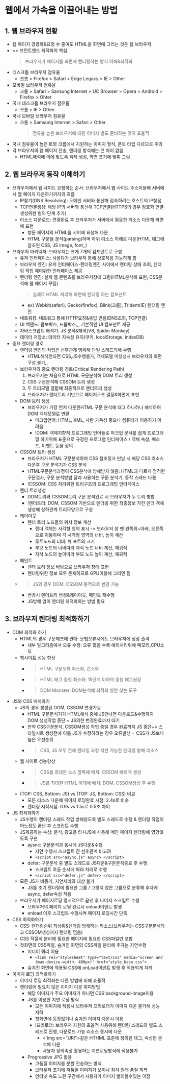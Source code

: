 # 웹에서 가속을 이끌어내는 방법

## 1. 웹 브라우저 현황

- 웹 페이지 경량화&요청 수 줄여도 HTML을 화면에 그리는 것은 웹 브라우저
- => 프런트엔드 최적화의 핵심
  > 브라우저가 페이지를 화면에 렌더링하는 방식 이해&최적화
- 데스크톱 브라우저 점유율
  - 크롬 > Firefox > Safari > Edge Legacy > IE > Other
- 모바일 브라우저 점유율
  - 크롬 > Safari > Sansung Internet > UC Browser > Opera > Android > Firefox > Ohter
- 국내 데스크톱 브라우저 점유율
  - 크롬 > IE > Other
- 국내 모바일 브라우저 점유율
  - 크롬 > Samsung Internet > Safari > Other
    > 점유율 높은 브라우저에 대한 이미지 별도 준비하는 것이 효율적
- 국내 점유율이 높은 IE와 크롬에서 지원하는 이미지 형식, 폰트 타입 다르므로 주의
- 각 브라우저의 웹 페이지 전송, 렌더링 방식에는 큰 차이 없음
  - HTML해석해 이에 맞도록 객체 생성, 화면 크기에 맞춰 그림

## 2. 웹 브라우저 동작 이해하기

- 브라우저에서 웹 사이트 요청하는 순서: 브라우저에서 웹 사이트 주소이용해 서버에서 웹 페이지 다운하기까지의 흐름
  - IP찾기(DNS Resolving): 도메인 서버와 통신해 접속하려는 호스트의 IP찾음
  - TCP연결생성: 해당 IP의 서버와 통신해 TCP연결(HTTPS의 경우 암호화 연결생성위한 협의 단계 추가)
  - 리소스 다운로드: 연결완료 후 브라우저가 서버에서 필요한 리소스 다운해 화면에 표현
    - 방문 페이지의 HTML을 서버에 요청해 다운
    - HTML 구문을 분석(parsing)하며 하위 리소스 차례로 다운(HTML 태그에 참조된 CSS, JS image, font,,)
- 브라우저 아키텍처: 브라우저는 크게 7개의 컴포넌트로 구성
  - 유저 인터페이스: 사용다가 브라우저 통해 상호작용 가능하게 함
  - 브라우저 엔진: 유저 인터페이스-렌더링엔진 사이에서 렌더링 상태 조회, 렌더링 작업 제어위한 인터페이스 제공
  - 렌더링 엔진: 실제 웹 콘텐츠를 브라우저창에 그림(HTML분석해 표현, CSS분석해 웹 페이지 꾸밈)
    > 실제로 HTML 처리해 화면에 렌더링 하는 컴포넌트
    - ex) Webkit(safari), Gecko(firefox), Blink(크롬), Trident(IE) 렌더링 엔진
  - 네트워킹: 네트워크 통해 HTTP요청&응답 받음(DNS조회, TCP연결)
  - UI 백엔드: 콤보박스, 드롭박스,,, 기본적인 UI 컴포넌트 제공
  - 자바스크립트 해석기: JS 분석&해석(V8, Spider Monkey)
  - 데이터 저장소: 데이터 지속성 유지(쿠키, localStorage, indexDB)
- 중요 렌더링 경로
  - 렌더링 엔진의 작업은 선후관계 명확해 단일 스레드의해 수행
    - HTML해석안되면 CSS,JS수행불가, 객체모델 미생성시 브라우저의 화면구성 불가,,
  - 브라우저의 중요 렌더링 경로(Critical Rendering Path)
    1. 브라우저는 처음으로 HTML 구문분석해 DOM 트리 생성
    2. CSS 구문분석해 CSSOM 트리 생성
    3. 두 트리모델 결합해 최종적으로 렌더트리 생성
    4. 브라우저가 렌더트리 기반으로 페이지구조 결정&화면에 표현
  - DOM 트리 생성
    - 브라우저가 가장 먼저 다운한HTML 구문 분석해 태그 하나하나 해석하여 DOM 객체모델로 변환
      - 마크업언어: HTML, XML, 사람 가독성 좋으나 컴퓨터가 이용하기 어려움
      - !DOM: 객체지향적 프로그래밍 언어들로 마크업 문서를 쉽게 프로그래밍 하기위해 표준으로 규정한 프로그램 인터페이스 / 객체 속성, 메소드, 이벤트 등을 정의
  - CSSOM 트리 생성
    - 브라우저가 HTML 구문분석하며 CSS 참조링크 만날 시 해당 CSS 리소스 다운후 구문 분석기가 CSS 분석
    - HTML구문분석과정이 CSS분석에 방해받지 않음: HTML과 다르게 엄격한 구문검사, 구문 분석방법 달라 사용하는 구문 분석기, 동작 스레드 다름
    - !CSSOM: CSS 처리위한 트리구조의 프로그래밍 인터페이스
  - 렌더 트리생성
    - DOM트리와 CSSOM트리 구문 분석완료 시 브라우저가 두 트리 병합
    - !렌더트리: DOM, CSSOM 기반으로 렌더링 위한 최종정보 가진 렌더 객체 생성해 상하관계 트리모양으로 구성
  - 레이아웃
    - 렌더 트리 노드들의 위치 정보 계산
      - 렌더 객체는 사각형 영역 표시 -> 브라우저 창 맨 왼쪽위~아래, 오른쪽으로 이동하며 각 사각형 영역의 너비, 높이 계산
      - 루트노드의 너비: 뷰 포트의 크기
      - 부모 노드의 너비따라 자식 노드 너비 계산, 재귀적
      - 자식 노드의 높이따라 부모 노드 높이 계산, 재귀적
  - 페인트
    - 렌더 트리 정보 바탕으로 브라우저 창에 표현
    - 렌더링위한 정보 모두 존재하므로 GPU이용해 그리면 됨
  - > JS의 경우 DOM, CSSOM 동적으로 변경 가능
    - 변경시 렌더트리 변경&레이아웃, 페인트 재수행
    - JS방해 없이 렌더링 최적화하는 방법 필요

## 3. 브라우저 렌더링 최적화하기

- DOM 최적화 하기
  - HTML의 경우 구문체크에 관대: 문법오류시에도 브라우저에 정상 출력
    - 내부 알고리즘에서 오류 수정: 오류 많을 수록 예외처리위해 메모리,CPU소모
  - 웹사이트 성능 향상
    - > HTML 구문오류 최소화, 간소화
    - > HTML 태그 중첩 최소화: 15단계 이하의 중첩 태그권장
    - > DOM Monster: DOM분석해 최적화 방안 찾는 도구
- JS와 CSS 배치하기
  - JS의 경우 생성된 DOM, CSSOM 변경가능
    - HTML 구문분석기가 HTML해석 중에 JS만나면 다운로드&수행까지 DOM 생성작업 중단 = JS의한 변경완료까지 대기
    - 만약 CSS구문분석, CSSOM생성 작업 중일 경우 완료까지 JS 중단~> 스타일시트 생성전에 이를 JS가 수정하려는 경우 오류발생 = CSS가 JS보다 높은 우선순위
    - > CSS, JS 모두 전체 렌더링 과정 지연 가능한 렌더링 방해 리소스
  - 웹 사이트 성능향상
    - > CSS를 최대한 소스 앞쪽에 배치: CSSOM 빠르게 생성
    - > JS를 최대한 HTML 아래에 배치: DOM, CSSOM생성 후 수행
  - (TOP: CSS, Bottom: JS) vs (TOP: JS, Bottom: CSS) 비교
    - 모든 리소스 다운해 페이지 로딩완료 시점: 2.4s로 비슷
    - 렌더링 시작시점: 0.9s vs 1.5s로 0.5초 차이
- JS 최적화하기
  - JS수행이 렌더링 스레드 작업 방해않도록 별도 스레드로 수행 & 렌더링 작업이 어느정도 끝난 후 스크립트 수행
  - JS제공하는 속성: 분석, 광고용 타사JS에 사용해 메인 페이지 렌더링에 영향않도록 구현
    - aysnc: 구문분석과 동시에 JS다운&수행
      - 지연 수행시 스크립트 간 선후관계 비고려
      - `<script src="async.js" async> </script>`
    - defer: 구문분석 중 별도 스레드로 JS다운&구문분석종료 후 수행
      - 스크립트 호출 순서에 따라 차례로 수행
      - `<script src="defer.js" defer> </script>`
  - 모든 JS가 비동기, 지연처리의 대상 불가
    - JS를 초기 렌더링에 필요한 그룹 / 그렇지 않은 그룹으로 분류해 후자에 async, defer속성 적용
  - 브라우저가 페이지로딩 명시적으로 끝낸 후 나머지 스크립트 수행
    - 브라우저의 페이지 로딩 완료시 onload이벤트 발생
    - onload 이후 스크립트 수행시켜 페이지 로딩시간 단축
- CSS 최적화하기
  - CSS: 렌더링순위 최상위&렌더링 방해하는 리소스(브라우저는 CSS구문분석되고 CSSOM생성까지 렌더링 멈춤)
  - CSS 적절히 분리해 필요한 페이지에 필요한 CSS파일만 포함
  - 첫화면의 CSS파일, 숨겨진 화면의 CSS파일 분리해 후자는 지연수행
    - 미디어 쿼리 이용
      - `<link rel="stylesheet" type="text/css" media="screen and (max-device-width: 480px)" href="style_base.css">`
    - 숨겨진 화면에 적용될 CSS에 onLoad이벤트 발생 후 적용되게 처리
- 이미지 로딩 최적화하기
  - 이미지 로딩 최적화는 다른 방법에 비해 효율적
  - 렌더링에 필요치 않은 이미지 다운 회피방법
    - 해당 이미지가 주요 이미지가 아니면 CSS background-image이용
    - JS를 이용한 지연 로딩 방식
      - 모든 이미지에 적용시 브라우저 프리로더가 이미지 다운 불가해 성능 저하
      - 첫화면에 등장않거나 숨겨진 이미지 다운시 이용
      - !프리로더: 브라우저 자원의 효율적 사용위해 렌더링 스레드와 별도 스레드로 진행, 다운로드 가능 리소스 동시에 다운
        - <`img src="URI">같은 HTHML 표준에 정의된 태그, 속성만 분석해 다운
        - 사용자 정의속성 활용하는 지연로딩방식에 적용불가
    - Progressive JPG 활용
      - 고품질 이미지를 분할 전송하는 방식
      - 브라우저 초기에 저품질 이미지가 보이나 점차 원래 품질 회복
      - 인터넷 속도 느린 구간에서 사용자가 이미지 빨리볼수있는 이점
